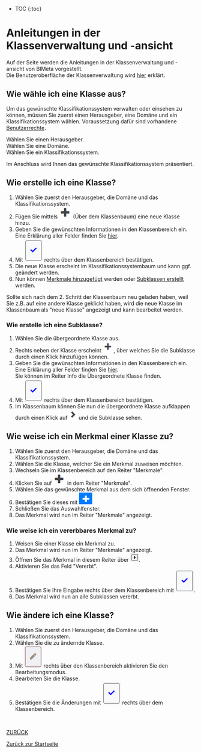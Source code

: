 * TOC
{:toc}

# Anleitungen in der Klassenverwaltung und -ansicht
Auf der Seite werden die Anleitungen in der Klassenverwaltung und -ansicht von BIMeta vorgestellt. <br>
Die Benutzeroberfläche der Klassenverwaltung wird [hier](2.3.1_UIKlasse.md) erklärt.

## Wie wähle ich eine Klasse aus?
Um das gewünschte Klassifikationssystem verwalten oder einsehen zu können, müssen Sie zuerst einen Herausgeber, eine Domäne und ein Klassifikationssystem wählen.
Voraussetzung dafür sind vorhandene [Benutzerrechte](2.1_Anmeldung.md#wie-sehe-ich-meine-benutzerrechte-ein).

Wählen Sie einen Herausgeber. <br>
Wählen Sie eine Domäne. <br>
Wählen Sie ein Klassifikationssystem.<br>

Im Anschluss wird Ihnen das gewünschte Klassifikationssystem präsentiert.

## Wie erstelle ich eine Klasse?
1. Wählen Sie zuerst den Herausgeber, die Domäne und das Klassifikationssystem.
3. Fügen Sie mittels ![Plus-Symbol](../Bilder/Plus-Symbol.png) (Über dem Klassenbaum) eine neue Klasse hinzu.
4. Geben Sie die gewünschten Informationen in den Klassenbereich ein. Eine Erklärung aller Felder finden Sie [hier](3.2.1_FelderKlasse.md).
5. Mit ![Bestaetigung](../Bilder/Bestaetigung.png) rechts über dem Klassenbereich bestätigen.
6. Die neue Klasse erscheint im Klassifikationssystembaum und kann ggf. geändert werden.
7. Nun können [Merkmale hinzugefügt](#wie-weise-ich-ein-merkmal-einer-klasse-zu) werden oder [Subklassen erstellt](#wie-erstelle-ich-eine-subklasse) werden.


Sollte sich nach dem 2. Schritt der Klassenbaum neu geladen haben, weil Sie z.B. auf eine andere Klasse geklickt haben, wird die neue Klasse im Klassenbaum als "neue Klasse" angezeigt und kann bearbeitet werden.


### Wie erstelle ich eine Subklasse?
1. Wählen Sie die übergeordnete Klasse aus.
2. Rechts neben der Klasse erscheint ![HinzufügenSubklasse](../Bilder/HinzufuegenSubklasse.png), über welches Sie die Subklasse durch einen Klick hinzufügen können.<br>
3. Geben Sie die gewünschten Informationen in den Klassenbereich ein. Eine Erklärung aller Felder finden Sie [hier](3.2.1_FelderKlasse.md). <br> Sie können im Reiter Info die Übergeordnete Klasse finden.
4. Mit ![Bestaetigung](../Bilder/Bestaetigung.png) rechts über dem Klassenbereich bestätigen.
5. Im Klassenbaum können Sie nun die übergeordnete Klasse aufklappen durch einen Klick auf ![AufklappenKlasse](../Bilder/AufklappenKlasse.png) und die Subklasse sehen.
    
    
## Wie weise ich ein Merkmal einer Klasse zu?
1. Wählen Sie zuerst den Herausgeber, die Domäne und das Klassifikationssystem.
2. Wählen Sie die Klasse, welcher Sie ein Merkmal zuweisen möchten.
3. Wechseln Sie im Klassenbereich auf den Reiter "Merkmale".
4. Klicken Sie auf ![Plus-Symbol](../Bilder/Plus-Symbol.png) in dem Reiter "Merkmale".
5. Wählen Sie das gewünschte Merkmal aus dem sich öffnenden Fenster.
6. Bestätigen Sie dieses mit ![Plus-SymbolMerkmal](../Bilder/PlusMerkmalZuweisen.png)
7. Schließen Sie das Auswahlfenster.
8. Das Merkmal wird nun im Reiter "Merkmale" angezeigt.

### Wie weise ich ein vererbbares Merkmal zu?
1. Weisen Sie einer Klasse ein Merkmal zu.
2. Das Merkmal wird nun im Reiter "Merkmale" angezeigt.
3. Öffnen Sie das Merkmal in diesem Reiter über ![AufklappenMerkmal](../Bilder/AufklappenMerkmal.png).
4. Aktivieren Sie das Feld "Vererbt".
5. Bestätigen Sie Ihre Eingabe rechts über dem Klassenbereich mit ![Bestaetigung](../Bilder/Bestaetigung.png). 
6. Das Merkmal wird nun an alle Subklassen vererbt.


## Wie ändere ich eine Klasse?
1. Wählen Sie zuerst den Herausgeber, die Domäne und das Klassifikationssystem.
2. Wählen Sie die zu ändernde Klasse.
3.  Mit ![Bearbeiten](../Bilder/Bearbeiten.png) rechts über den Klassenbereich aktivieren Sie den Bearbeitungsmodus.
4.  Bearbeiten Sie die Klasse.
5.  Bestätigen Sie die Änderungen mit ![Bestaetigung](../Bilder/Bestaetigung.png) rechts über dem Klassenbereich.

<br>

[ZURÜCK](2.2.0_Anleitungen.md)

[Zurück zur Startseite](https://bimeta-steuerkreis.github.io/Anwenderhilfe/)

